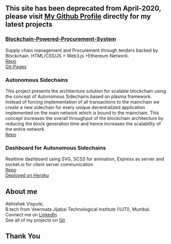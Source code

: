 
## This site has been deprecated from April-2020, please visit [My Github Profile](https://github.com/abhishekvispute) directly for my latest projects

### [Blockchain-Powered-Procurement-System](https://abhishekvispute.github.io/Blockchain-Powered-Procurement-System/)
Supply chain management and Procurement through tenders backed by Blockchain. HTML/CSS/JS + Web3.js +Ethereum Network.  
[Repo](https://github.com/abhishekvispute/Blockchain-Powered-Procurement-System)<br/>
[Git-Pages](https://abhishekvispute.github.io/Blockchain-Powered-Procurement-System/)

### Autonomous Sidechains
This project presents the architecture solution for scalable blockchain using the concept of Autonomous Sidechains based on plasma framework. Instead of forcing implementation of all transactions to the mainchain we create a new sidechain for every unique decentralized application implemented on the main network which is bound to the mainchain. This concept increases the overall throughput of the blockchain architecture by reducing the block generation time and hence increases the scalability of the entire network.<br/>
[Repo](https://github.com/abhishekvispute/AutonomousSidechains)

### Dashboard for Autonomous Sidechains
Realtime dashboard using  SVG, SCSS for animation, Express as server and socket.io for client server communication<br/>
[Repo](https://github.com/abhishekvispute/Dashboard)<br/>
[Deployed on Heroku](https://bkdashboard.herokuapp.com/)

## About me
Abhishek Vispute,<br />
B.tech from Veermata Jijabai Technological Institute (VJTI), Mumbai.<br />
Connect me on [LinkedIn](https://www.linkedin.com/in/abhishek-vispute/)<br />
See all of my projects on [Git](https://github.com/abhishekvispute/)

## Thank You

